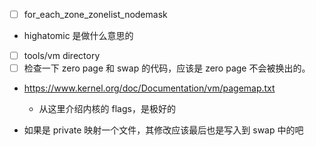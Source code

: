 - [ ] for_each_zone_zonelist_nodemask

- highatomic 是做什么意思的

- [ ] tools/vm directory
- [ ] 检查一下 zero page 和 swap 的代码，应该是 zero page 不会被换出的。

- https://www.kernel.org/doc/Documentation/vm/pagemap.txt
  - 从这里介绍内核的 flags，是极好的

- 如果是 private 映射一个文件，其修改应该最后也是写入到 swap 中的吧
